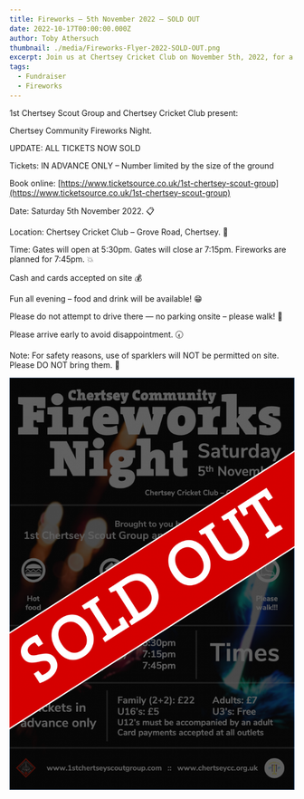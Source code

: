 ```yaml
---
title: Fireworks – 5th November 2022 – SOLD OUT
date: 2022-10-17T00:00:00.000Z
author: Toby Athersuch
thumbnail: ./media/Fireworks-Flyer-2022-SOLD-OUT.png
excerpt: Join us at Chertsey Cricket Club on November 5th, 2022, for a spectacular evening!
tags:
  - Fundraiser
  - Fireworks
---
```


1st Chertsey Scout Group and Chertsey Cricket Club present:

Chertsey Community Fireworks Night.

UPDATE: ALL TICKETS NOW SOLD

Tickets: IN ADVANCE ONLY – Number limited by the size of the ground

Book online: [https://www.ticketsource.co.uk/1st-chertsey-scout-group](https://www.ticketsource.co.uk/1st-chertsey-scout-group)

Date: Saturday 5th November 2022. 📋

Location: Chertsey Cricket Club – Grove Road, Chertsey. 🏏

Time: Gates will open at 5:30pm. Gates will close ar 7:15pm. Fireworks are planned for 7:45pm. 💥

Cash and cards accepted on site 💰

Fun all evening – food and drink will be available! 😁

Please do not attempt to drive there — no parking onsite – please walk! 👣

Please arrive early to avoid disappointment. 🕢

Note: For safety reasons, use of sparklers will NOT be permitted on site. Please DO NOT bring them. 🚫

![Fireworks flyer - sold out](./media/Fireworks-Flyer-2022-SOLD-OUT.png)
